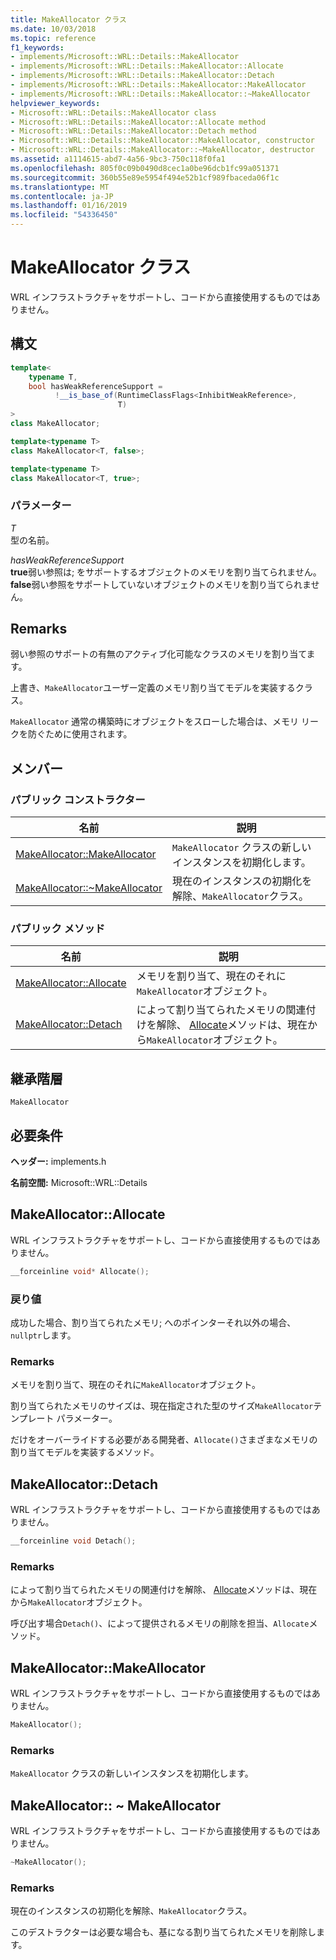 ```yaml
---
title: MakeAllocator クラス
ms.date: 10/03/2018
ms.topic: reference
f1_keywords:
- implements/Microsoft::WRL::Details::MakeAllocator
- implements/Microsoft::WRL::Details::MakeAllocator::Allocate
- implements/Microsoft::WRL::Details::MakeAllocator::Detach
- implements/Microsoft::WRL::Details::MakeAllocator::MakeAllocator
- implements/Microsoft::WRL::Details::MakeAllocator::~MakeAllocator
helpviewer_keywords:
- Microsoft::WRL::Details::MakeAllocator class
- Microsoft::WRL::Details::MakeAllocator::Allocate method
- Microsoft::WRL::Details::MakeAllocator::Detach method
- Microsoft::WRL::Details::MakeAllocator::MakeAllocator, constructor
- Microsoft::WRL::Details::MakeAllocator::~MakeAllocator, destructor
ms.assetid: a1114615-abd7-4a56-9bc3-750c118f0fa1
ms.openlocfilehash: 805f0c09b0490d8cec1a0be96dcb1fc99a051371
ms.sourcegitcommit: 360b55e89e5954f494e52b1cf989fbaceda06f1c
ms.translationtype: MT
ms.contentlocale: ja-JP
ms.lasthandoff: 01/16/2019
ms.locfileid: "54336450"
---
```

# <a name="makeallocator-class"></a>MakeAllocator クラス

WRL インフラストラクチャをサポートし、コードから直接使用するものではありません。

## <a name="syntax"></a>構文

```cpp
template<
    typename T,
    bool hasWeakReferenceSupport =
          !__is_base_of(RuntimeClassFlags<InhibitWeakReference>,
                        T)
>
class MakeAllocator;

template<typename T>
class MakeAllocator<T, false>;

template<typename T>
class MakeAllocator<T, true>;
```

### <a name="parameters"></a>パラメーター

*T*<br/>
型の名前。

*hasWeakReferenceSupport*<br/>
**true**弱い参照は; をサポートするオブジェクトのメモリを割り当てられません。**false**弱い参照をサポートしていないオブジェクトのメモリを割り当てられません。

## <a name="remarks"></a>Remarks

弱い参照のサポートの有無のアクティブ化可能なクラスのメモリを割り当てます。

上書き、`MakeAllocator`ユーザー定義のメモリ割り当てモデルを実装するクラス。

`MakeAllocator` 通常の構築時にオブジェクトをスローした場合は、メモリ リークを防ぐために使用されます。

## <a name="members"></a>メンバー

### <a name="public-constructors"></a>パブリック コンストラクター

名前                                                  | 説明
----------------------------------------------------- | ----------------------------------------------------------------
[MakeAllocator::MakeAllocator](#makeallocator)        | `MakeAllocator` クラスの新しいインスタンスを初期化します。
[MakeAllocator::~MakeAllocator](#tilde-makeallocator) | 現在のインスタンスの初期化を解除、`MakeAllocator`クラス。

### <a name="public-methods"></a>パブリック メソッド

名前                                 | 説明
------------------------------------ | -----------------------------------------------------------------------------------------------------------
[MakeAllocator::Allocate](#allocate) | メモリを割り当て、現在のそれに`MakeAllocator`オブジェクト。
[MakeAllocator::Detach](#detach)     | によって割り当てられたメモリの関連付けを解除、 [Allocate](#allocate)メソッドは、現在から`MakeAllocator`オブジェクト。

## <a name="inheritance-hierarchy"></a>継承階層

`MakeAllocator`

## <a name="requirements"></a>必要条件

**ヘッダー:** implements.h

**名前空間:** Microsoft::WRL::Details

## <a name="allocate"></a>MakeAllocator::Allocate

WRL インフラストラクチャをサポートし、コードから直接使用するものではありません。

```cpp
__forceinline void* Allocate();
```

### <a name="return-value"></a>戻り値

成功した場合、割り当てられたメモリ; へのポインターそれ以外の場合、`nullptr`します。

### <a name="remarks"></a>Remarks

メモリを割り当て、現在のそれに`MakeAllocator`オブジェクト。

割り当てられたメモリのサイズは、現在指定された型のサイズ`MakeAllocator`テンプレート パラメーター。

だけをオーバーライドする必要がある開発者、`Allocate()`さまざまなメモリの割り当てモデルを実装するメソッド。

## <a name="detach"></a>MakeAllocator::Detach

WRL インフラストラクチャをサポートし、コードから直接使用するものではありません。

```cpp
__forceinline void Detach();
```

### <a name="remarks"></a>Remarks

によって割り当てられたメモリの関連付けを解除、 [Allocate](#allocate)メソッドは、現在から`MakeAllocator`オブジェクト。

呼び出す場合`Detach()`、によって提供されるメモリの削除を担当、`Allocate`メソッド。

## <a name="makeallocator"></a>MakeAllocator::MakeAllocator

WRL インフラストラクチャをサポートし、コードから直接使用するものではありません。

```cpp
MakeAllocator();
```

### <a name="remarks"></a>Remarks

`MakeAllocator` クラスの新しいインスタンスを初期化します。

## <a name="tilde-makeallocator"></a>MakeAllocator:: ~ MakeAllocator

WRL インフラストラクチャをサポートし、コードから直接使用するものではありません。

```cpp
~MakeAllocator();
```

### <a name="remarks"></a>Remarks

現在のインスタンスの初期化を解除、`MakeAllocator`クラス。

このデストラクターは必要な場合も、基になる割り当てられたメモリを削除します。
